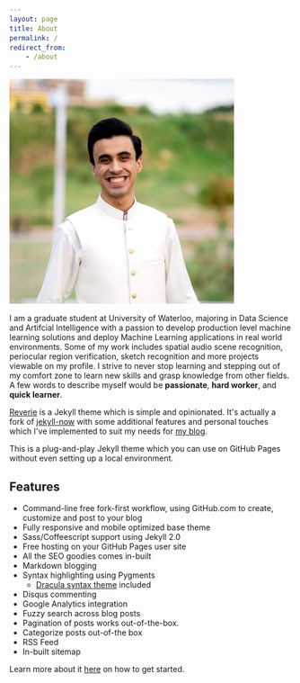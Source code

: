 ```yaml
---
layout: page
title: About
permalink: /
redirect_from:
    - /about
---
```



<img src="../images/profile_pic.jpg" alt="drawing" width="400"/>

I am a graduate student at University of Waterloo, majoring in Data Science and Artifcial Intelligence with a passion to develop production level machine learning solutions and deploy Machine Learning applications in real world environments. Some of my work includes spatial audio scene recognition, periocular region verification, sketch recognition and more projects viewable on my profile. I strive to never stop learning and stepping out of my comfort zone to learn new skills and grasp knowledge from other fields. A few words to describe myself would be **passionate**, **hard worker**, and **quick learner**.




[Reverie](https://github.com/amitmerchant1990/reverie) is a Jekyll theme which is simple and opinionated. It's actually a fork of [jekyll-now](https://github.com/barryclark/jekyll-now) with some additional features and personal touches which I've implemented to suit my needs for [my blog](https://www.amitmerchant.com).

This is a plug-and-play Jekyll theme which you can use on GitHub Pages without even setting up a local environment.

## Features

- Command-line free fork-first workflow, using GitHub.com to create, customize and post to your blog
- Fully responsive and mobile optimized base theme
- Sass/Coffeescript support using Jekyll 2.0
- Free hosting on your GitHub Pages user site
- All the SEO goodies comes in-built
- Markdown blogging
- Syntax highlighting using Pygments
    - [Dracula syntax theme](https://draculatheme.com/) included
- Disqus commenting
- Google Analytics integration
- Fuzzy search across blog posts
- Pagination of posts works out-of-the-box.
- Categorize posts out-of-the box
- RSS Feed
- In-built sitemap

Learn more about it [here](https://github.com/amitmerchant1990/reverie) on how to get started.
